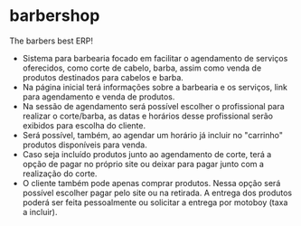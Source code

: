 # barbershop
The barbers best ERP!

- Sistema para barbearia focado em facilitar o agendamento de serviços oferecidos, como corte de cabelo, barba, assim como venda de produtos destinados para cabelos e barba.
- Na página inicial terá informações sobre a barbearia e os serviços, link para agendamento e venda de produtos. 
- Na sessão de agendamento será possível escolher o profissional para realizar o corte/barba, as datas e horários desse profissional serão exibidos para escolha do cliente.
- Será possível, também, ao agendar um horário já incluir no "carrinho" produtos disponíveis para venda.
- Caso seja incluído produtos junto ao agendamento de corte, terá a opção de pagar no próprio site ou deixar para pagar junto com a realização do corte.
- O cliente também pode apenas comprar produtos. Nessa opção será possível escolher pagar pelo site ou na retirada. A entrega dos produtos poderá ser feita pessoalmente ou solicitar a entrega por motoboy (taxa a incluir).
